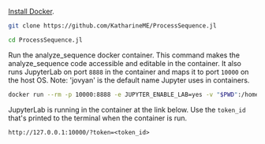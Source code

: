 [Install Docker](https://www.docker.com/get-started).

```sh
git clone https://github.com/KatharineME/ProcessSequence.jl

cd ProcessSequence.jl
```

Run the analyze_sequence docker container. This command makes the analyze_sequence code accessible and editable in the container. It also runs JupyterLab on port `8888` in the container and maps it to port `10000` on the host OS. Note: 'jovyan' is the default name Jupyter uses in containers.
```sh
docker run --rm -p 10000:8888 -e JUPYTER_ENABLE_LAB=yes -v "$PWD":/home/jovyan/ProcessSequence.jl katharineme/process_sequence
```

JupyterLab is running in the container at the link below. Use the `token_id` that's printed to the terminal when the container is run.

`http://127.0.0.1:10000/?token=<token_id>`